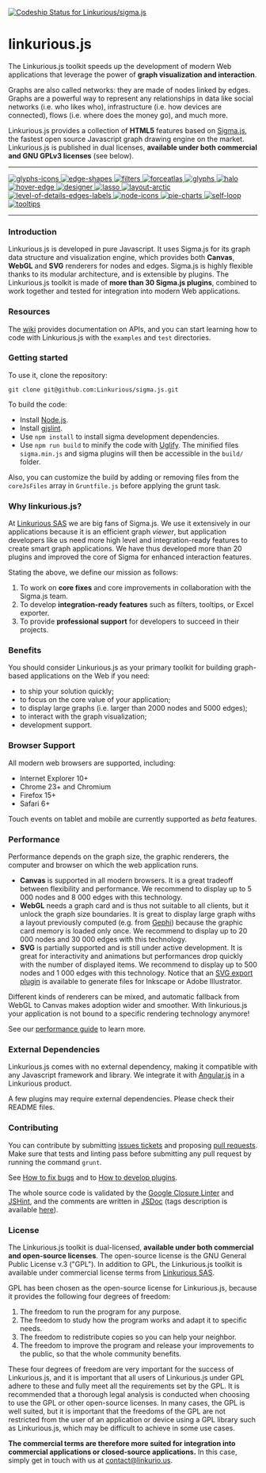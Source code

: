 [ ![Codeship Status for Linkurious/sigma.js](https://www.codeship.io/projects/327f96c0-2c93-0132-9e32-4683d3e816f8/status)](https://www.codeship.io/projects/38962)

linkurious.js
=================

The Linkurious.js toolkit speeds up the development of modern Web applications that leverage the power of **graph visualization and interaction**.

Graphs are also called networks: they are made of nodes linked by edges. Graphs are a powerful way to represent any relationships in data like social networks (i.e. who likes who), infrastructure (i.e. how devices are connected), flows (i.e. where does the money go), and much more.

Linkurious.js provides a collection of **HTML5** features based on [Sigma.js](http://sigmajs.org/), the fastest open source Javascript graph drawing engine on the market. Linkurious.js is published in dual licenses, **available under both commercial and GNU GPLv3 licenses** (see below).

---

[
![glyphs-icons](https://github.com/Linkurious/sigma.js/wiki/media/glyphs-icons-230.gif)
![edge-shapes](https://github.com/Linkurious/sigma.js/wiki/media/edge-shapes-230.gif)
![filters](https://github.com/Linkurious/sigma.js/wiki/media/filters-230.gif)
![forceatlas](https://github.com/Linkurious/sigma.js/wiki/media/forceatlas-230.gif)
![glyphs](https://github.com/Linkurious/sigma.js/wiki/media/glyphs-230.gif)
![halo](https://github.com/Linkurious/sigma.js/wiki/media/halo-230.gif)
![hover-edge](https://github.com/Linkurious/sigma.js/wiki/media/hover-edge-230.gif)
![designer](https://github.com/Linkurious/sigma.js/wiki/media/designer-230.gif)
![lasso](https://github.com/Linkurious/sigma.js/wiki/media/lasso-230.gif)
![layout-arctic](https://github.com/Linkurious/sigma.js/wiki/media/layout-arctic-230.gif)
![level-of-details-edges-labels](https://github.com/Linkurious/sigma.js/wiki/media/level-of-details-edges-labels-230.gif)
![node-icons](https://github.com/Linkurious/sigma.js/wiki/media/node-icons-230.gif)
![pie-charts](https://github.com/Linkurious/sigma.js/wiki/media/pie-charts-230.gif)
![self-loop](https://github.com/Linkurious/sigma.js/wiki/media/self-loop-230.gif)
![tooltips](https://github.com/Linkurious/sigma.js/wiki/media/tooltips-230.gif)
](https://github.com/Linkurious/sigma.js/wiki)

---

### Introduction

Linkurious.js is developed in pure Javascript. It uses Sigma.js for its graph data structure and visualization engine, which provides both **Canvas**, **WebGL** and **SVG** renderers for nodes and edges. Sigma.js is highly flexible thanks to its modular architecture, and is extensible by plugins. The Linkurious.js toolkit is made of **more than 30 Sigma.js plugins**, combined to work together and tested for integration into modern Web applications.

### Resources

The [wiki](https://github.com/Linkurious/sigma.js/wiki) provides documentation on APIs, and you can start learning how to code with Linkurious.js with the `examples` and `test` directories.

### Getting started

To use it, clone the repository:

```
git clone git@github.com:Linkurious/sigma.js.git
```

To build the code:

 - Install [Node.js](http://nodejs.org/).
 - Install [gjslint](https://developers.google.com/closure/utilities/docs/linter_howto?hl=en).
 - Use `npm install` to install sigma development dependencies.
 - Use `npm run build` to minify the code with [Uglify](https://github.com/mishoo/UglifyJS). The minified files `sigma.min.js` and sigma plugins will then be accessible in the `build/` folder.

Also, you can customize the build by adding or removing files from the `coreJsFiles` array in `Gruntfile.js` before applying the grunt task.

### Why linkurious.js?

At [Linkurious SAS](http://linkurio.us) we are big fans of Sigma.js. We use it extensively in our applications because it is an efficient graph *viewer*, but application developers like us need more high level and integration-ready features to create smart graph applications. We have thus developed more than 20 plugins and improved the core of Sigma for enhanced interaction features.

Stating the above, we define our mission as follows:

1. To work on **core fixes** and core improvements in collaboration with the Sigma.js team.
2. To develop **integration-ready features** such as filters, tooltips, or Excel exporter.
3. To provide **professional support** for developers to succeed in their projects.

### Benefits

You should consider Linkurious.js as your primary toolkit for building graph-based applications on the Web if you need:
* to ship your solution quickly;
* to focus on the core value of your application;
* to display large graphs (i.e. larger than 2000 nodes and 5000 edges);
* to interact with the graph visualization;
* development support.

### Browser Support

All modern web browsers are supported, including:
* Internet Explorer 10+
* Chrome 23+ and Chromium
* Firefox 15+
* Safari 6+

Touch events on tablet and mobile are currently supported as *beta* features.

### Performance

Performance depends on the graph size, the graphic renderers, the computer and browser on which the web application runs.

* **Canvas** is supported in all modern browsers. It is a great tradeoff between flexibility and performance. We recommend to display up to 5 000 nodes and 8 000 edges with this technology.
* **WebGL** needs a graph card and is thus not suitable to all clients, but it unlock the graph size boundaries. It is great to display large graph withs a layout previously computed (e.g. from [Gephi](http://gephi.github.io/)) because the graphic card memory is loaded only once. We recommend to display up to 20 000 nodes and 30 000 edges with this technology.
* **SVG** is partially supported and is still under active development. It is great for interactivity and animations but performances drop quickly with the number of displayed items. We recommend to display up to 500 nodes and 1 000 edges with this technology. Notice that an [SVG export plugin](https://github.com/Linkurious/sigma.js/tree/linkurious-version/plugins/sigma.exporters.svg) is available to generate files for Inkscape or Adobe Illustrator.

Different kinds of renderers can be mixed, and automatic fallback from WebGL to Canvas makes adoption wider and smoother. With linkurious.js your application is not bound to a specific rendering technology anymore!

See our [performance guide]() to learn more.

### External Dependencies

Linkurious.js comes with no external dependency, making it compatible with any Javascript framework and library. We integrate it with [Angular.js](https://angularjs.org/) in a Linkurious product.

A few plugins may require external dependencies. Please check their README files.

### Contributing

You can contribute by submitting [issues tickets](http://github.com/Linkurious/sigma.js/issues) and proposing [pull requests](http://github.com/Linkurious/sigma.js/pulls). Make sure that tests and linting pass before submitting any pull request by running the command `grunt`.

See [How to fix bugs](https://github.com/Linkurious/sigma.js/wiki/How-to-fix-bugs) and to [How to develop plugins](https://github.com/Linkurious/sigma.js/wiki/How-to-develop-plugins).

The whole source code is validated by the [Google Closure Linter](https://developers.google.com/closure/utilities/) and [JSHint](http://www.jshint.com/), and the comments are written in [JSDoc](http://en.wikipedia.org/wiki/JSDoc) (tags description is available [here](https://developers.google.com/closure/compiler/docs/js-for-compiler)).


### License

The Linkurious.js toolkit is dual-licensed, **available under both commercial and open-source licenses**. The open-source license is the GNU General Public License v.3 ("GPL"). In addition to GPL, the Linkurious.js toolkit is available under commercial license terms from [Linkurious SAS](http://linkurio.us).

GPL has been chosen as the open-source license for Linkurious.js, because it provides the following four degrees of freedom:

1. The freedom to run the program for any purpose.
2. The freedom to study how the program works and adapt it to specific needs.
3. The freedom to redistribute copies so you can help your neighbor.
4. The freedom to improve the program and release your improvements to the public, so that the whole community benefits.

These four degrees of freedom are very important for the success of Linkurious.js, and it is important that all users of Linkurious.js under GPL adhere to these and fully meet all the requirements set by the GPL. It is recommended that a thorough legal analysis is conducted when choosing to use the GPL or other open-source licenses. In many cases, the GPL is well suited, but it is important that the freedoms of the GPL are not restricted from the user of an application or device using a GPL library such as Linkurious.js, which may be difficult to achieve in some use cases.

**The commercial terms are therefore more suited for integration into commercial applications or closed-source applications.** In this case, simply get in touch with us at contact@linkurio.us.

